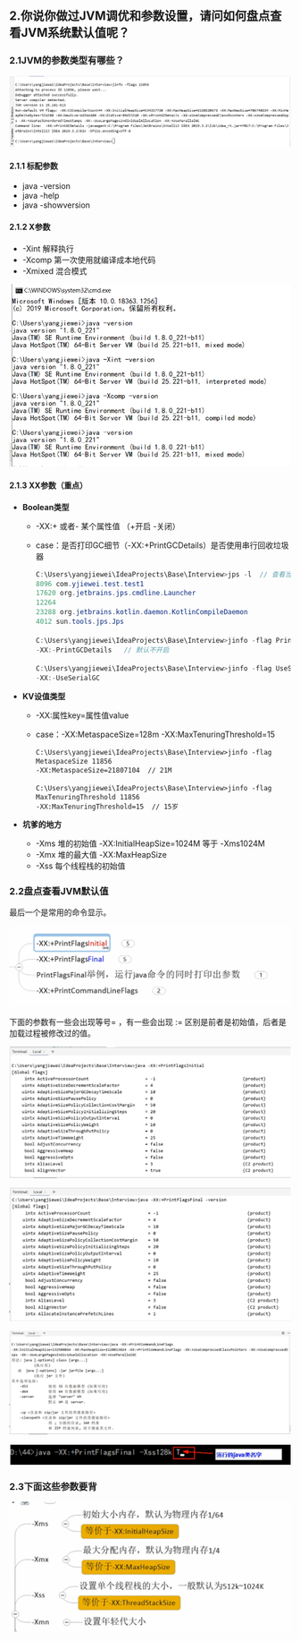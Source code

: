 ## 2.你说你做过JVM调优和参数设置，请问如何盘点查看JVM系统默认值呢？

### 2.1JVM的参数类型有哪些？

![image-20201217163310643](2.你说你做过JVM调优和参数设置，请问如何盘点查看JVM系统默认值呢？.assets/image-20201217163310643.png)

#### 2.1.1 标配参数

- java -version
- java -help
- java -showversion

#### 2.1.2 X参数

- -Xint   解释执行
- -Xcomp  第一次使用就编译成本地代码
- -Xmixed  混合模式

![image-20201217155259063](2.你说你做过JVM调优和参数设置，请问如何盘点查看JVM系统默认值呢？.assets/image-20201217155259063.png)

#### 2.1.3 XX参数（重点）

- **Boolean类型**

  - -XX:+ 或者- 某个属性值  （+开启   -关闭）

  - case：是否打印GC细节（-XX:+PrintGCDetails）是否使用串行回收垃圾器

    ```java
    C:\Users\yangjiewei\IdeaProjects\Base\Interview>jps -l  // 查看当前运行线程
    8096 com.yjiewei.test.test1
    17620 org.jetbrains.jps.cmdline.Launcher
    12264
    23288 org.jetbrains.kotlin.daemon.KotlinCompileDaemon
    4012 sun.tools.jps.Jps
    
    C:\Users\yangjiewei\IdeaProjects\Base\Interview>jinfo -flag PrintGCDetails 8096
    -XX:-PrintGCDetails   // 默认不开启
        
    C:\Users\yangjiewei\IdeaProjects\Base\Interview>jinfo -flag UseSerialGC 11856
    -XX:-UseSerialGC
    ```

- **KV设值类型**

  - -XX:属性key=属性值value

  - case：-XX:MetaspaceSize=128m    -XX:MaxTenuringThreshold=15

    ```
    C:\Users\yangjiewei\IdeaProjects\Base\Interview>jinfo -flag MetaspaceSize 11856
    -XX:MetaspaceSize=21807104  // 21M
    
    C:\Users\yangjiewei\IdeaProjects\Base\Interview>jinfo -flag MaxTenuringThreshold 11856
    -XX:MaxTenuringThreshold=15  // 15岁
    ```

- **坑爹的地方**

  - -Xms  堆的初始值   -XX:InitialHeapSize=1024M   等于  -Xms1024M
  - -Xmx  堆的最大值  -XX:MaxHeapSize
  - -Xss  每个线程栈的初始值

### 2.2盘点查看JVM默认值

最后一个是常用的命令显示。

![image-20201217164145179](2.你说你做过JVM调优和参数设置，请问如何盘点查看JVM系统默认值呢？.assets/image-20201217164145179.png)

下面的参数有一些会出现等号= ，有一些会出现 := 区别是前者是初始值，后者是加载过程被修改过的值。

![image-20201217164707354](2.你说你做过JVM调优和参数设置，请问如何盘点查看JVM系统默认值呢？.assets/image-20201217164707354.png)

![image-20201217164947304](2.你说你做过JVM调优和参数设置，请问如何盘点查看JVM系统默认值呢？.assets/image-20201217164947304.png)

![image-20201217170059454](2.你说你做过JVM调优和参数设置，请问如何盘点查看JVM系统默认值呢？.assets/image-20201217170059454.png)

![image-20201217170714183](2.你说你做过JVM调优和参数设置，请问如何盘点查看JVM系统默认值呢？.assets/image-20201217170714183.png)

### 2.3下面这些参数要背

![image-20201217192931701](2.你说你做过JVM调优和参数设置，请问如何盘点查看JVM系统默认值呢？.assets/image-20201217192931701.png)